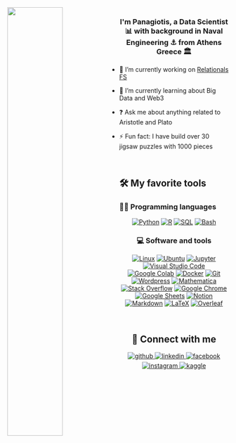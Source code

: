 <img src="https://rishavanand.github.io/static/images/greetings.gif" align="left" style="width: 50%" />  
  

### <div align="center">I'm Panagiotis, a Data Scientist 📊 with background in Naval Engineering ⚓ from Athens Greece 🏛️</div>  
  

- 🔭 I’m currently working on [Relationals FS](https://www.relationalfs.com)  
  

- 🌱 I’m currently learning about Big Data and Web3   
  

- ❓ Ask me about anything related to Aristotle and Plato  
  

- ⚡ Fun fact: I have build over 30 jigsaw puzzles with 1000 pieces  



<br/>  


## 🛠️ My favorite tools


### 👨‍💻 Programming languages
<div align="center">  
<p>
    <a href="https://github.com/search?q=user%3Apapaemman+language%3Apython"><img alt="Python" src="https://img.shields.io/badge/Python-3476ab.svg?logo=python&logoColor=ffd542"></a>
    <a href="https://github.com/search?q=user%3Apapaemman+language%3Ar"><img alt="R" src="https://img.shields.io/badge/R-276DC3.svg?logo=r&logoColor=white"></a>
    <a href="https://github.com/search?q=user%3Apapaemman+language%3Asql"><img alt="SQL" src="https://custom-icon-badges.herokuapp.com/badge/SQL-025E8C.svg?logo=database&logoColor=white"></a>
    <a href="https://github.com/search?q=user%3Apapaemman+language%3Abash"><img alt="Bash" src="https://img.shields.io/badge/Bash-121011.svg?logo=gnu-bash&logoColor=white"></a>
</p>

### 💻 Software and tools

<p>
   <a href="https://www.linux.org/"><img alt="Linux" src="https://img.shields.io/badge/Linux-black.svg?logo=linux&logoColor=white"></a>
   <a href="https://ubuntu.com/"><img alt="Ubuntu" src="https://img.shields.io/badge/Ubuntu-dd4814.svg?logo=ubuntu&logoColor=white"></a>
   <a href="https://jupyter.org/"><img alt="Jupyter" src="https://img.shields.io/badge/Jupyter-F37626.svg?logo=Jupyter&logoColor=white"></a>
    <a href="https://code.visualstudio.com/"><img alt="Visual Studio Code" src="https://img.shields.io/badge/Visual%20Studio%20Code-4db3f3.svg?logo=visual-studio-code&logoColor=white"></a>
    <a href="https://colab.research.google.com/?utm_source=scs-index"><img alt="Google Colab" src="https://img.shields.io/badge/Google%20Colab-black.svg?logo=google%20colab&logoColor=ffd936"></a>
    <a href="https://www.docker.com/"><img alt="Docker" src="https://img.shields.io/badge/Docker-2496ed.svg?logo=docker&logoColor=white"></a>
    <a href="https://git-scm.com/"><img alt="Git" src="https://img.shields.io/badge/Git-F05033.svg?logo=git&logoColor=white"></a>
    <a href="https://wordpress.org/"><img alt="Wordpress" src="https://img.shields.io/badge/Wordpress-21759B?logo=wordpress&logoColor=white"></a>
    <a href="https://www.wolfram.com/mathematica/"><img alt="Mathematica" src="https://img.shields.io/badge/Mathematica-DD1100.svg?logo=wolfram-mathematica&logoColor=white"></a>
    <a href="https://stackoverflow.com/"><img alt="Stack Overflow" src="https://img.shields.io/badge/-Stack%20Overflow-FE7A16?logo=stack-overflow&logoColor=white"></a>
    <a href="https://www.google.com/intl/el_GR/chrome/"><img alt="Google Chrome" src="https://img.shields.io/badge/Google%20Chrome-blue.svg?logo=google%20chrome&logoColor=red"></a>
    <a href="https://www.google.com/sheets/about/"><img alt="Google Sheets" src="https://img.shields.io/badge/Google%20Sheets-34A853.svg?logo=google%20sheets&logoColor=white"></a>
    <a href="https://www.notion.so/"><img alt="Notion" src="https://img.shields.io/badge/Notion-010101.svg?logo=notion&logoColor=white"></a>
    <a href="https://www.markdownguide.org/"><img alt="Markdown" src="https://img.shields.io/badge/Markdown-000000.svg?logo=markdown&logoColor=white"></a>
    <a href="https://www.latex-project.org/"><img alt="LaTeX" src="https://img.shields.io/badge/LaTeX-008080.svg?logo=LaTeX&logoColor=white"></a>
    <a href="https://www.overleaf.com/"><img alt="Overleaf" src="https://img.shields.io/badge/Overleaf-green.svg?logo=overleaf&logoColor=white"></a>
 </p>

<br/>

## 🔗 Connect with me  
<div align="center">
<a href="https://github.com/panagiotisgia" target="_blank">
<img src=https://img.shields.io/badge/github-%2324292e.svg?&style=for-the-badge&logo=github&logoColor=white alt=github style="margin-bottom: 5px;" />
</a>
<a href="https://linkedin.com/in/panagiotisgia" target="_blank">
<img src=https://img.shields.io/badge/linkedin-%231E77B5.svg?&style=for-the-badge&logo=linkedin&logoColor=white alt=linkedin style="margin-bottom: 5px;" />
</a>
<a href="https://www.facebook.com/panagiotis.giannopoulos.397" target="_blank">
<img src=https://img.shields.io/badge/facebook-%232E87FB.svg?&style=for-the-badge&logo=facebook&logoColor=white alt=facebook style="margin-bottom: 5px;" />
</a>
<a href="https://instagram.com/panagiotisgia" target="_blank">
<img src=https://img.shields.io/badge/instagram-%23000000.svg?&style=for-the-badge&logo=instagram&logoColor=white alt=instagram style="margin-bottom: 5px;" />
</a>
<a href="https://www.kaggle.com/panagiotisgia" target="_blank">
<img src=https://img.shields.io/badge/kaggle-%2344BAE8.svg?&style=for-the-badge&logo=kaggle&logoColor=white alt=kaggle style="margin-bottom: 5px;" />
</a>  
</div>  
  

<br/>  



  


